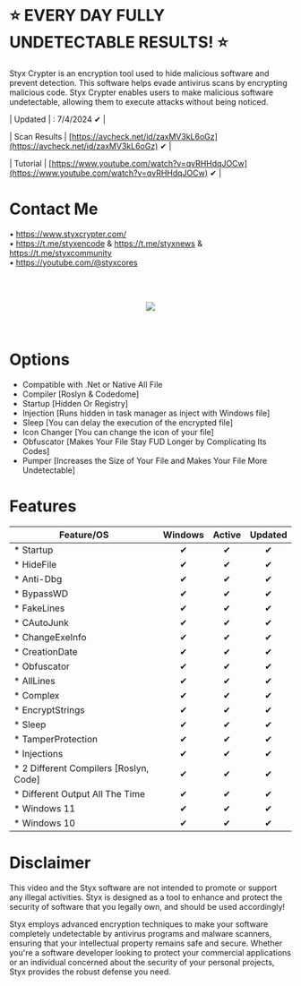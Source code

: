 # ⭐ EVERY DAY FULLY UNDETECTABLE RESULTS! ⭐
Styx Crypter is an encryption tool used to hide malicious software and prevent detection. This software helps evade antivirus scans by encrypting malicious code. Styx Crypter enables users to make malicious software undetectable, allowing them to execute attacks without being noticed.

| Updated | : 7/4/2024 ✔ |

| Scan Results | [https://avcheck.net/id/zaxMV3kL6oGz](https://avcheck.net/id/zaxMV3kL6oGz) ✔ |

| Tutorial | [https://www.youtube.com/watch?v=qvRHHdqJOCw](https://www.youtube.com/watch?v=qvRHHdqJOCw) ✔ |

# Contact Me
• https://www.styxcrypter.com/<br>
• https://t.me/styxencode & https://t.me/styxnews & https://t.me/styxcommunity<br>
• https://youtube.com/@styxcores

<br>
<br>
<p align="center">
<img src="https://i.imgur.com/sHP1C6X.png" />
</p>
<br>

# Options

- Compatible with .Net or Native All File
- Compiler [Roslyn & Codedome]
- Startup [Hidden Or Registry]
- Injection [Runs hidden in task manager as inject with Windows file]
- Sleep [You can delay the execution of the encrypted file]
- Icon Changer [You can change the icon of your file]
- Obfuscator [Makes Your File Stay FUD Longer by Complicating Its Codes]
- Pumper [Increases the Size of Your File and Makes Your File More Undetectable]

# Features
| Feature/OS                        | Windows | Active | Updated |
|-----------------------------------|:-------:|:------:|:-------:|
| * Startup                         |    ✔    |   ✔    |    ✔    |
| * HideFile                        |    ✔    |   ✔    |    ✔    |
| * Anti-Dbg                        |    ✔    |   ✔    |    ✔    |
| * BypassWD                        |    ✔    |   ✔    |    ✔    |
| * FakeLines                       |    ✔    |   ✔    |    ✔    |
| * CAutoJunk                       |    ✔    |   ✔    |    ✔    |
| * ChangeExeInfo                   |    ✔    |   ✔    |    ✔    |
| * CreationDate                    |    ✔    |   ✔    |    ✔    |
| * Obfuscator                      |    ✔    |   ✔    |    ✔    |
| * AllLines                        |    ✔    |   ✔    |    ✔    |
| * Complex                         |    ✔    |   ✔    |    ✔    |
| * EncryptStrings                  |    ✔    |   ✔    |    ✔    |
| * Sleep                           |    ✔    |   ✔    |    ✔    |
| * TamperProtection                |    ✔    |   ✔    |    ✔    |
| * Injections                      |    ✔    |   ✔    |    ✔    |
| * 2 Different Compilers [Roslyn, Code] |    ✔    |   ✔    |    ✔    |
| * Different Output All The Time   |    ✔    |   ✔    |    ✔    |
| * Windows 11                      |    ✔    |   ✔    |    ✔    |
| * Windows 10                      |    ✔    |   ✔    |    ✔    |


# Disclaimer
This video and the Styx software are not intended to promote or support any illegal activities. Styx is designed as a tool to enhance and protect the security of software that you legally own, and should be used accordingly!

Styx employs advanced encryption techniques to make your software completely undetectable by antivirus programs and malware scanners, ensuring that your intellectual property remains safe and secure. Whether you're a software developer looking to protect your commercial applications or an individual concerned about the security of your personal projects, Styx provides the robust defense you need.
